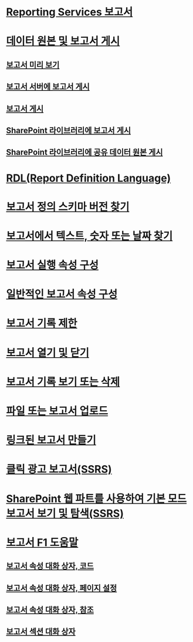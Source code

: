 # [Reporting Services 보고서](reporting-services-reports-ssrs.md)
# [데이터 원본 및 보고서 게시](publishing-data-sources-and-reports.md)
## [보고서 미리 보기](previewing-reports.md)
## [보고서 서버에 보고서 게시](publishing-reports-to-a-report-server.md)
## [보고서 게시](../publish-reports.md)
## [SharePoint 라이브러리에 보고서 게시](publish-a-report-to-a-sharepoint-library.md)
## [SharePoint 라이브러리에 공유 데이터 원본 게시](publish-a-shared-data-source-to-a-sharepoint-library.md)
# [RDL(Report Definition Language)](report-definition-language-ssrs.md)
# [보고서 정의 스키마 버전 찾기](find-the-report-definition-schema-version-ssrs.md)
# [보고서에서 텍스트, 숫자 또는 날짜 찾기](find-text-numbers-or-dates-in-a-report.md)
# [보고서 실행 속성 구성](configure-execution-properties-for-a-report-report-manager.md)
# [일반적인 보고서 속성 구성](../configure-general-properties-for-a-report-report-manager.md)
# [보고서 기록 제한](limit-report-history-report-manager.md)
# [보고서 열기 및 닫기](open-and-close-a-report-report-manager.md)
# [보고서 기록 보기 또는 삭제](../view-or-delete-report-history-report-manager.md)
# [파일 또는 보고서 업로드](upload-a-file-or-report-report-manager.md)
# [링크된 보고서 만들기](create-a-linked-report.md)
# [클릭 광고 보고서(SSRS)](clickthrough-reports-ssrs.md)
# [SharePoint 웹 파트를 사용하여 기본 모드 보고서 보기 및 탐색(SSRS)](view-and-explore-native-mode-reports-using-sharepoint-web-parts-ssrs.md)
# [보고서 F1 도움말](../report-f1-help.md)
## [보고서 속성 대화 상자, 코드](../report-properties-dialog-box-code.md)
## [보고서 속성 대화 상자, 페이지 설정](../report-properties-dialog-box-page-setup.md)
## [보고서 속성 대화 상자, 참조](../report-properties-dialog-box-references.md)
## [보고서 섹션 대화 상자](../report-sections-dialog-box.md)
